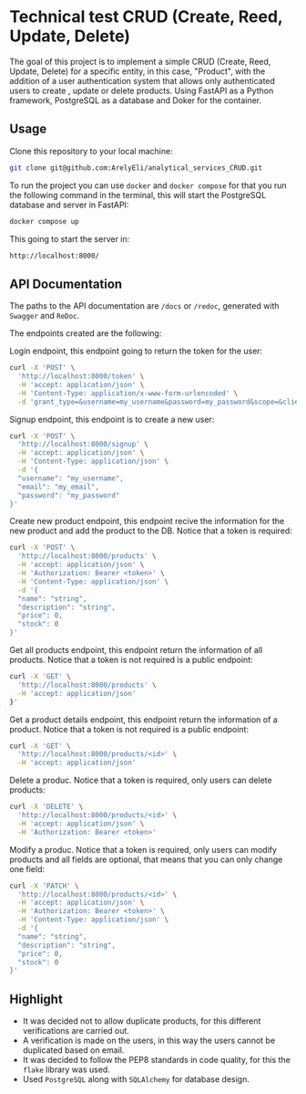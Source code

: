# Technical test CRUD (Create, Reed, Update, Delete)

The goal of this project is to implement a simple CRUD (Create, Reed, Update, Delete) for a specific entity, in this case, "Product", with the addition of a user authentication system that allows only authenticated users to create , update or delete products. Using FastAPI as a Python framework, PostgreSQL as a database and Doker for the container.

## Usage
Clone this repository to your local machine: 
```sh
git clone git@github.com:ArelyEli/analytical_services_CRUD.git
```

To run the project you can use `docker` and `docker compose` for that you run the following command in the terminal, this will start the PostgreSQL database and server in FastAPI:
```sh
docker compose up
```

This going to start the server in:
```sh
http://localhost:8000/
```

## API Documentation
The paths to the API documentation are `/docs` or `/redoc`, generated with `Swagger` and `ReDoc`.

The endpoints created are the following:

Login endpoint, this endpoint going to return the token for the user:
```sh
curl -X 'POST' \
  'http://localhost:8000/token' \
  -H 'accept: application/json' \
  -H 'Content-Type: application/x-www-form-urlencoded' \
  -d 'grant_type=&username=my_username&password=my_password&scope=&client_id=&client_secret='
```

Signup endpoint, this endpoint is to create a new user:
```sh
curl -X 'POST' \
  'http://localhost:8000/signup' \
  -H 'accept: application/json' \
  -H 'Content-Type: application/json' \
  -d '{
  "username": "my_username",
  "email": "my_email",
  "password": "my_password"
}'
```

Create new product endpoint, this endpoint recive the information for the new product and add the product to the DB.
Notice that a token is required:
```sh
curl -X 'POST' \
  'http://localhost:8000/products' \
  -H 'accept: application/json' \
  -H 'Authorization: Bearer <token>' \
  -H 'Content-Type: application/json' \
  -d '{
  "name": "string",
  "description": "string",
  "price": 0,
  "stock": 0
}'
```

Get all products endpoint, this endpoint return the information of all products.
Notice that a token is not required is a public endpoint:
```sh
curl -X 'GET' \
  'http://localhost:8000/products' \
  -H 'accept: application/json'
}'
```

Get a product details endpoint, this endpoint return the information of a product.
Notice that a token is not required is a public endpoint:
```sh
curl -X 'GET' \
  'http://localhost:8000/products/<id>' \
  -H 'accept: application/json'
```

Delete a produc.
Notice that a token is required, only users can delete products:
```sh
curl -X 'DELETE' \
  'http://localhost:8000/products/<id>' \
  -H 'accept: application/json' \
  -H 'Authorization: Bearer <token>'
```

Modify a produc.
Notice that a token is required, only users can modify products and all fields are optional, that means that you can only change one field:
```sh
curl -X 'PATCH' \
  'http://localhost:8000/products/<id>' \
  -H 'accept: application/json' \
  -H 'Authorization: Bearer <token>' \
  -H 'Content-Type: application/json' \
  -d '{
  "name": "string",
  "description": "string",
  "price": 0,
  "stock": 0
}'
```

## Highlight
 - It was decided not to allow duplicate products, for this different verifications are carried out.
 - A verification is made on the users, in this way the users cannot be duplicated based on email.
 - It was decided to follow the PEP8 standards in code quality, for this the `flake` library was used.
 - Used `PostgreSQL` along with `SQLAlchemy` for database design.

